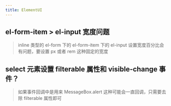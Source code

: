 ```yaml
---
title: ElementUI
---
```


## el-form-item > el-input 宽度问题

> inline 类型的 el-form 下的 el-form-item 下的 el-input 设置宽度百分比会有问题，要设置 px 或者 rem 这种固定的宽度

## select 元素设置 filterable 属性和 visible-change 事件？

> 如果事件回调中是用来 MessageBox.alert 这种可能会一直回调，只需要去除 filterable 属性即可
